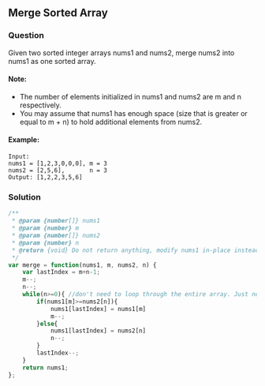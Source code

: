 ## Merge Sorted Array

### Question

Given two sorted integer arrays nums1 and nums2, merge nums2 into nums1 as one sorted array.

#### Note:
* The number of elements initialized in nums1 and nums2 are m and n respectively.
* You may assume that nums1 has enough space (size that is greater or equal to m + n) to hold additional elements from nums2.

#### Example:
```shell
Input: 
nums1 = [1,2,3,0,0,0], m = 3
nums2 = [2,5,6],       n = 3
Output: [1,2,2,3,5,6]
```

### Solution
```javascript
/**
 * @param {number[]} nums1
 * @param {number} m
 * @param {number[]} nums2
 * @param {number} n
 * @return {void} Do not return anything, modify nums1 in-place instead.
 */
var merge = function(nums1, m, nums2, n) {
    var lastIndex = m+n-1;
    m--;
    n--;
    while(n>=0){ //don't need to loop through the entire array. Just need to keep going until n >= 0.
        if(nums1[m]>=nums2[n]){
            nums1[lastIndex] = nums1[m]
            m--;
        }else{
            nums1[lastIndex] = nums2[n]
            n--;
        }
        lastIndex--;
    }
    return nums1;
};
```
